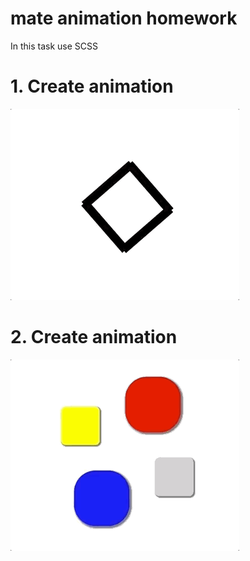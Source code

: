 # mate animation homework

In this task use SCSS

# 1. Create animation
![animation1](./image/anim1.gif)

# 2. Create animation
![animation1](./image/anim2.gif)